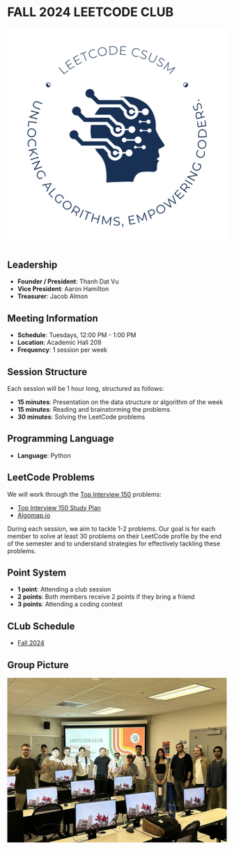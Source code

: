 # FALL 2024 LEETCODE CLUB 

![LeetCode Club Logo](./Fall-2024/image/club_logo.png)

## Leadership
- **Founder / President**: Thanh Dat Vu
- **Vice President**: Aaron Hamilton
- **Treasurer**: Jacob Almon

## Meeting Information
- **Schedule**: Tuesdays, 12:00 PM - 1:00 PM
- **Location**: Academic Hall 209
- **Frequency**: 1 session per week

## Session Structure
Each session will be 1 hour long, structured as follows:
- **15 minutes**: Presentation on the data structure or algorithm of the week
- **15 minutes**: Reading and brainstorming the problems
- **30 minutes**: Solving the LeetCode problems

## Programming Language
- **Language**: Python

## LeetCode Problems
We will work through the [Top Interview 150](https://leetcode.com/studyplan/top-interview-150/) problems:
- [Top Interview 150 Study Plan](https://leetcode.com/studyplan/top-interview-150/)
- [Algomap.io](https://algomap.io/)

During each session, we aim to tackle 1-2 problems. Our goal is for each member to solve at least 30 problems on their LeetCode profile by the end of the semester and to understand strategies for effectively tackling these problems.

## Point System
- **1 point**: Attending a club session
- **2 points**: Both members receive 2 points if they bring a friend
- **3 points**: Attending a coding contest

## CLub Schedule
- [Fall 2024](https://docs.google.com/document/d/1vXjeqh9cd71D5dTcXQQb2FCFjzebaIfdrs_NxAEQ5FQ/edit?usp=sharing)

## Group Picture
![LeetCode Club Logo](./Fall-2024/image/first_meeting.jpg)